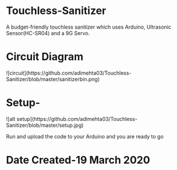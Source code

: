 # Touchless-Sanitizer

A budget-friendly touchless sanitizer which uses Arduino, Ultrasonic Sensor(HC-SR04) and a 9G Servo.

<h1>Circuit Diagram</h1>
![circuit](https://github.com/adimehta03/Touchless-Sanitizer/blob/master/sanitizerbin.png)

<h1>Setup-</h1>
![alt setup](https://github.com/adimehta03/Touchless-Sanitizer/blob/master/setup.jpg)

Run and upload the code to your Arduino and you are ready to go

<h1>Date Created-19 March 2020</h1>
